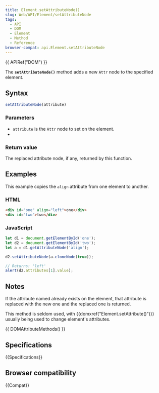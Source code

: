 ```yaml
---
title: Element.setAttributeNode()
slug: Web/API/Element/setAttributeNode
tags:
  - API
  - DOM
  - Element
  - Method
  - Reference
browser-compat: api.Element.setAttributeNode
---
```

{{ APIRef("DOM") }}

The **`setAttributeNode()`** method adds a new
`Attr` node to the specified element.

## Syntax

```js
setAttributeNode(attribute)
```

### Parameters

- `attribute` is the `Attr` node to set on the element.
- 
### Return value

The replaced attribute node, if any, returned by this function.

## Examples

This example copies the `align` attribute from one element to another.

### HTML

```html
<div id="one" align="left">one</div>
<div id="two">two</div>
```

### JavaScript

```js
let d1 = document.getElementById('one');
let d2 = document.getElementById('two');
let a = d1.getAttributeNode('align');

d2.setAttributeNode(a.cloneNode(true));

// Returns: 'left'
alert(d2.attributes[1].value);
```

## Notes

If the attribute named already exists on the element, that attribute is replaced with
the new one and the replaced one is returned.

This method is seldom used, with {{domxref("Element.setAttribute()")}} usually being
used to change element's attributes.

{{ DOMAttributeMethods() }}

## Specifications

{{Specifications}}

## Browser compatibility

{{Compat}}
